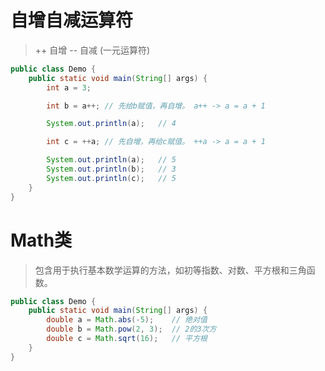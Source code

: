 # 自增自减运算符
> ++ 自增  -- 自减  (一元运算符)

```java
public class Demo {
    public static void main(String[] args) {
        int a = 3;

        int b = a++; // 先给b赋值，再自增。 a++ -> a = a + 1

        System.out.println(a);   // 4

        int c = ++a; // 先自增，再给c赋值。 ++a -> a = a + 1

        System.out.println(a);   // 5
        System.out.println(b);   // 3
        System.out.println(c);   // 5
    }
}
```

# Math类
> 包含用于执行基本数学运算的方法，如初等指数、对数、平方根和三角函数。

```java
public class Demo {
    public static void main(String[] args) {
        double a = Math.abs(-5);    // 绝对值
        double b = Math.pow(2, 3);  // 2的3次方
        double c = Math.sqrt(16);   // 平方根 
    }  
}
```
